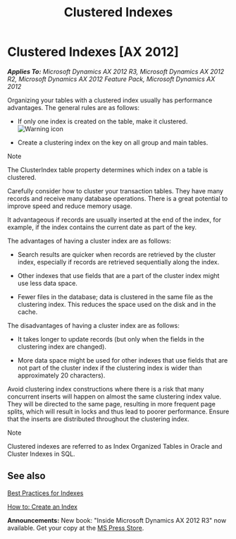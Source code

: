 ﻿---
title: Clustered Indexes
TOCTitle: Clustered Indexes
ms:assetid: 3000d837-df49-434e-b304-25ae069353a2
ms:mtpsurl: https://msdn.microsoft.com/en-us/library/Aa623224(v=AX.60)
ms:contentKeyID: 35241981
ms.date: 05/18/2015
mtps_version: v=AX.60
---

# Clustered Indexes [AX 2012]


_**Applies To:** Microsoft Dynamics AX 2012 R3, Microsoft Dynamics AX 2012 R2, Microsoft Dynamics AX 2012 Feature Pack, Microsoft Dynamics AX 2012_

Organizing your tables with a clustered index usually has performance advantages. The general rules are as follows:

  - If only one index is created on the table, make it clustered. ![Warning icon](images/Aa658028.WarningIcon(en-us,AX.60).gif "Warning icon")

  - Create a clustering index on the key on all group and main tables.


> [!NOTE]
> <P>The ClusterIndex table property determines which index on a table is clustered.</P>



Carefully consider how to cluster your transaction tables. They have many records and receive many database operations. There is a great potential to improve speed and reduce memory usage.

It advantageous if records are usually inserted at the end of the index, for example, if the index contains the current date as part of the key.

The advantages of having a cluster index are as follows:

  - Search results are quicker when records are retrieved by the cluster index, especially if records are retrieved sequentially along the index.

  - Other indexes that use fields that are a part of the cluster index might use less data space.

  - Fewer files in the database; data is clustered in the same file as the clustering index. This reduces the space used on the disk and in the cache.

The disadvantages of having a cluster index are as follows:

  - It takes longer to update records (but only when the fields in the clustering index are changed).

  - More data space might be used for other indexes that use fields that are not part of the cluster index if the clustering index is wider than approximately 20 characters).

Avoid clustering index constructions where there is a risk that many concurrent inserts will happen on almost the same clustering index value. They will be directed to the same page, resulting in more frequent page splits, which will result in locks and thus lead to poorer performance. Ensure that the inserts are distributed throughout the clustering index.


> [!NOTE]
> <P>Clustered indexes are referred to as Index Organized Tables in Oracle and Cluster Indexes in SQL.</P>



## See also

[Best Practices for Indexes](best-practices-for-indexes.md)

[How to: Create an Index](how-to-create-an-index.md)

  
**Announcements:** New book: "Inside Microsoft Dynamics AX 2012 R3" now available. Get your copy at the [MS Press Store](https://www.microsoftpressstore.com/store/inside-microsoft-dynamics-ax-2012-r3-9780735685109).

